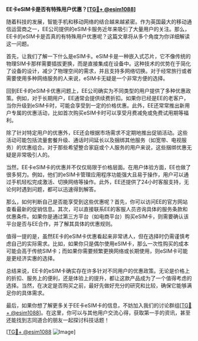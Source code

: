 **EE卡eSIM卡是否有特殊用户优惠？[[TG💪+ @esim1088](https://t.me/s/esim1088)]**

随着科技的发展，智能手机和移动网络的结合越来越紧密。作为英国最大的移动通信运营商之一，EE公司提供的eSIM卡服务近年来吸引了大量用户的关注。那么，EE卡的eSIM卡是否真的有特殊用户优惠呢？这篇文章将从多个角度为你详细解读这一问题。

首先，让我们了解一下什么是eSIM卡。eSIM卡是一种嵌入式芯片，它不像传统的物理SIM卡那样需要插拔更换，而是直接集成在设备中。这种技术的优势在于简化了设备的设计，减少了物理空间的需求，并且支持多网络切换。对于经常旅行或者需要使用多种网络服务的人来说，eSIM卡无疑是一个非常方便的选择。

回到EE卡的eSIM卡优惠问题上，EE公司确实为不同类型的用户提供了多种优惠政策。例如，对于长期用户，EE通常会提供续费折扣。如果你已经是EE的老客户，当你升级到eSIM卡时，可能会享受到一定的价格优惠。此外，EE还常常推出新用户专属的优惠活动，比如首次购买eSIM卡时可以享受月费减免或免费试用期等福利。

除了针对特定用户的优惠外，EE还会根据市场需求不定期地推出促销活动。这些活动可能包括流量套餐升级、通话时间延长以及捆绑其他服务（如宽带、电视服务）的优惠组合。对于那些希望整合家庭或个人服务的用户来说，这些捆绑优惠无疑是非常吸引人的。

当然，EE卡eSIM卡的优惠并不仅仅局限于价格层面。在用户体验方面，EE也做了很多努力。例如，他们的eSIM卡管理应用程序功能强大且易于操作，用户可以通过手机轻松完成激活、切换网络等操作。此外，EE还提供了24小时客服支持，无论何时遇到问题，都可以迅速得到解答。

那么，如何判断自己是否能享受到这些优惠呢？首先，你可以访问EE的官方网站查看最新的促销信息。其次，可以直接联系EE的客服人员咨询具体的服务条款和优惠条件。如果你是通过第三方平台（如电商平台）购买eSIM卡，则需要确认该平台是否与EE合作，并了解其具体的优惠规则。

值得一提的是，虽然EE卡的eSIM卡优惠看起来非常诱人，但在选择时仍需谨慎考虑自己的实际需求。比如，如果你只是偶尔使用eSIM卡，那么一次性购买的成本可能会高于传统SIM卡；而如果你需要频繁更换网络或长期使用，则eSIM卡可能是更经济实惠的选择。

总结来说，EE卡的eSIM卡确实存在许多针对不同用户的优惠政策。无论是价格上的折扣、服务上的便利，还是体验上的提升，都让这款产品成为了一个值得考虑的选择。当然，在决定是否购买之前，最好先做好充分的研究和比较，确保它能够满足你的具体需求。

最后，如果你想了解更多关于EE卡eSIM卡的信息，不妨加入我们的讨论群组[[TG💪+ @esim1088](https://t.me/s/esim1088)]。在这里，你可以与其他用户交流心得，获取第一手的资讯，甚至还能找到志同道合的朋友一起探讨科技话题！

[[TG💪+ @esim1088](https://t.me/s/esim1088) ![Image](https://i.postimg.cc/4NQfJmqS/Snipaste-2025-05-13-00-14-12.png)]